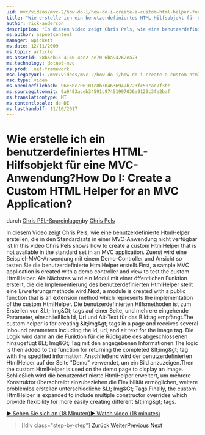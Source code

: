 ```yaml
---
uid: mvc/videos/mvc-2/how-do-i/how-do-i-create-a-custom-html-helper-for-an-mvc-application
title: "Wie erstelle ich ein benutzerdefiniertes HTML-Hilfsobjekt für eine MVC-Anwendung? | Microsoft-Dokumentation"
author: rick-anderson
description: "In diesem Video zeigt Chris Pels, wie eine benutzerdefinierte HtmlHelper erstellen, die in den Standardsatz in einer MVC-Anwendung nicht verfügbar ist. Erste, eine Beispiel-MVC-Applica..."
ms.author: aspnetcontent
manager: wpickett
ms.date: 12/11/2009
ms.topic: article
ms.assetid: 58b5eb15-4160-4ce2-ae70-6ba94262ea73
ms.technology: dotnet-mvc
ms.prod: .net-framework
msc.legacyurl: /mvc/videos/mvc-2/how-do-i/how-do-i-create-a-custom-html-helper-for-an-mvc-application
msc.type: video
ms.openlocfilehash: 96e58c706101c8b304636947b723fc50cae7f3bc
ms.sourcegitcommit: 9a9483aceb34591c97451997036a9120c3fe2baf
ms.translationtype: MT
ms.contentlocale: de-DE
ms.lasthandoff: 11/10/2017
---
```

<a name="how-do-i-create-a-custom-html-helper-for-an-mvc-application"></a><span data-ttu-id="739f4-105">Wie erstelle ich ein benutzerdefiniertes HTML-Hilfsobjekt für eine MVC-Anwendung?</span><span class="sxs-lookup"><span data-stu-id="739f4-105">How Do I: Create a Custom HTML Helper for an MVC Application?</span></span>
====================
<span data-ttu-id="739f4-106">durch [Chris PEL-Spareinlagen](https://twitter.com/chrispels)</span><span class="sxs-lookup"><span data-stu-id="739f4-106">by [Chris Pels](https://twitter.com/chrispels)</span></span>

<span data-ttu-id="739f4-107">In diesem Video zeigt Chris Pels, wie eine benutzerdefinierte HtmlHelper erstellen, die in den Standardsatz in einer MVC-Anwendung nicht verfügbar ist.</span><span class="sxs-lookup"><span data-stu-id="739f4-107">In this video Chris Pels shows how to create a custom HtmlHelper that is not available in the standard set in an MVC application.</span></span> <span data-ttu-id="739f4-108">Zuerst wird eine Beispiel-MVC-Anwendung mit einem Demo-Controller und Ansicht so testen Sie die benutzerdefinierte HtmlHelper erstellt.</span><span class="sxs-lookup"><span data-stu-id="739f4-108">First, a sample MVC application is created with a demo controller and view to test the custom HtmlHelper.</span></span> <span data-ttu-id="739f4-109">Als Nächstes wird ein Modul mit einer öffentlichen Funktion erstellt, die die Implementierung des benutzerdefinierten HtmlHelper stellt eine Erweiterungsmethode wird.</span><span class="sxs-lookup"><span data-stu-id="739f4-109">Next, a module is created with a public function that is an extension method which represents the implementation of the custom HtmlHelper.</span></span> <span data-ttu-id="739f4-110">Die benutzerdefinierten Hilfsmethoden ist zum Erstellen von &amp;Lt; Img&amp;Gt; tags auf einer Seite, und mehrere eingehende Parameter, einschließlich Id, Url und Alt-Text für das Bildtag empfängt.</span><span class="sxs-lookup"><span data-stu-id="739f4-110">The custom helper is for creating &amp;lt;img&amp;gt; tags in a page and receives several inbound parameters including the id, url, and alt text for the image tag.</span></span> <span data-ttu-id="739f4-111">Die Logik wird dann an die Funktion für die Rückgabe des abgeschlossenen hinzugefügt &amp;Lt; Img&amp;Gt; Tag mit den angegebenen Informationen.</span><span class="sxs-lookup"><span data-stu-id="739f4-111">The logic is then added to the function for returning the completed &amp;lt;img&amp;gt; tag with the specified information.</span></span> <span data-ttu-id="739f4-112">Anschließend wird der benutzerdefinierten HtmlHelper auf der Seite "Demo" verwendet, um ein Bild anzuzeigen.</span><span class="sxs-lookup"><span data-stu-id="739f4-112">Then the custom HtmlHelper is used on the demo page to display an image.</span></span> <span data-ttu-id="739f4-113">Schließlich wird die benutzerdefinierte HtmlHelper erweitert, um mehrere Konstruktor überschreibt einzubeziehen die Flexibilität ermöglichen, weitere problemlos erstellen unterschiedliche &amp;Lt; Img&amp;Gt; Tags.</span><span class="sxs-lookup"><span data-stu-id="739f4-113">Finally, the custom HtmlHelper is expanded to include multiple constructor overrides which provide flexibility for more easily creating different &amp;lt;img&amp;gt; tags.</span></span>

[<span data-ttu-id="739f4-114">&#9654; Sehen Sie sich an (18 Minuten)</span><span class="sxs-lookup"><span data-stu-id="739f4-114">&#9654; Watch video (18 minutes)</span></span>](https://channel9.msdn.com/Blogs/ASP-NET-Site-Videos/how-do-i-create-a-custom-html-helper-for-an-mvc-application)

>[!div class="step-by-step"]
<span data-ttu-id="739f4-115">[Zurück](how-do-i-implement-view-models-to-manage-data-for-aspnet-mvc-views.md)
[Weiter](how-do-i-work-with-model-binders-in-an-mvc-application.md)</span><span class="sxs-lookup"><span data-stu-id="739f4-115">[Previous](how-do-i-implement-view-models-to-manage-data-for-aspnet-mvc-views.md)
[Next](how-do-i-work-with-model-binders-in-an-mvc-application.md)</span></span>
